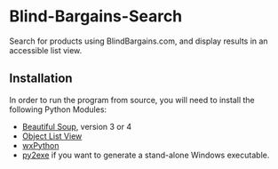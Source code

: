 # Blind-Bargains-Search
Search for products using BlindBargains.com, and display results in an accessible list view.

## Installation
In order to run the program from source, you will need to install the following Python Modules:
* [Beautiful Soup](http://www.crummy.com/software/BeautifulSoup), version 3 or 4
* [Object List View](http://objectlistview.sourceforge.net/python)
* [wxPython](http://wxpython.org)
* [py2exe](http://py2exe.org) if you want to generate a stand-alone Windows executable.
